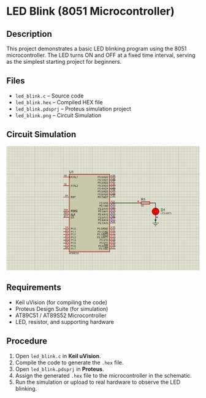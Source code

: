 # LED Blink (8051 Microcontroller)

## Description
This project demonstrates a basic LED blinking program using the 8051 microcontroller. The LED turns ON and OFF at a fixed time interval, serving as the simplest starting project for beginners.

## Files
- `led_blink.c` – Source code
- `led_blink.hex` – Compiled HEX file
- `led_blink.pdsprj` – Proteus simulation project
- `led_blink.png` – Circuit Simulation

## Circuit Simulation
![LED Blink Circuit Simulation](led_blink.png)

## Requirements
- Keil uVision (for compiling the code)
- Proteus Design Suite (for simulation)
- AT89C51 / AT89S52 Microcontroller
- LED, resistor, and supporting hardware

## Procedure
1. Open `led_blink.c` in **Keil uVision**.
2. Compile the code to generate the `.hex` file.
3. Open `led_blink.pdsprj` in **Proteus**.
4. Assign the generated `.hex` file to the microcontroller in the schematic.
5. Run the simulation or upload to real hardware to observe the LED blinking.
